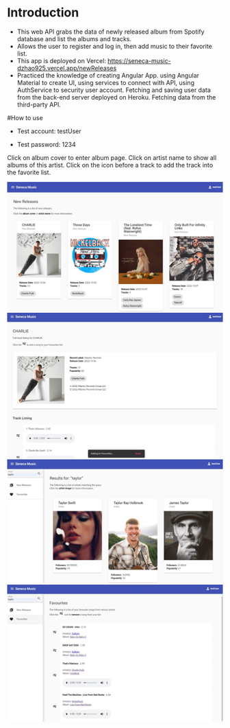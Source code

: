 # Introduction

- This web API grabs the data of newly released album from Spotify database and list the albums and tracks.
- Allows the user to register and log in, then add music to their favorite list. 
- This app is deployed on Vercel: https://seneca-music-dzhao925.vercel.app/newReleases
- Practiced the knowledge of creating Angular App. using Angular Material to create UI, using services to connect with API, using AuthService to security user account. Fetching and saving user data from the back-end server deployed on Heroku. Fetching data from the third-party API. 

#How to use
- Test account: testUser

- Test password: 1234

Click on album cover to enter album page. Click on artist name to show all albums of this artist. Click on the icon before a track to add the track into the favorite list.

![](https://github.com/dzhao925/SenecaMusic/blob/master/newRelease.jpg)
![](https://github.com/dzhao925/SenecaMusic/blob/master/addFavorite.jpg)
![](https://github.com/dzhao925/SenecaMusic/blob/master/searchArtist.jpg)
![](https://github.com/dzhao925/SenecaMusic/blob/master/favoriteList.jpg)